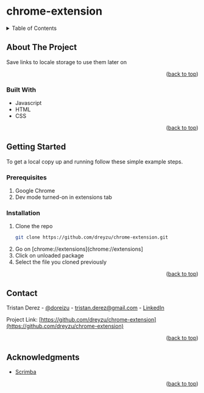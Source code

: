 
<div id="top"></div>

# chrome-extension

<!-- TABLE OF CONTENTS -->
<details>
  <summary>Table of Contents</summary>
  <ol>
    <li>
      <a href="#about-the-project">About The Project</a>
      <ul>
        <li><a href="#built-with">Built With</a></li>
      </ul>
    </li>
    <li>
      <a href="#getting-started">Getting Started</a>
      <ul>
        <li><a href="#prerequisites">Prerequisites</a></li>
        <li><a href="#installation">Installation</a></li>
      </ul>
    </li>
    <li><a href="#contact">Contact</a></li>
    <li><a href="#acknowledgments">Acknowledgments</a></li>
  </ol>
</details>

<!-- ABOUT THE PROJECT -->
## About The Project

Save links to locale storage to use them later on

<p align="right">(<a href="#top">back to top</a>)</p>

### Built With

* Javascript
* HTML
* CSS

<p align="right">(<a href="#top">back to top</a>)</p>

<!-- GETTING STARTED -->
## Getting Started

To get a local copy up and running follow these simple example steps.

### Prerequisites

1. Google Chrome
2. Dev mode turned-on in extensions tab

### Installation

1. Clone the repo
   ```sh
   git clone https://github.com/dreyzu/chrome-extension.git
   ```
2. Go on [chrome://extensions](chrome://extensions] 
3. Click on unloaded package
4. Select the file you cloned previously

<p align="right">(<a href="#top">back to top</a>)</p>

<!-- CONTACT -->
## Contact

Tristan Derez - [@doreizu](https://twitter.com/doreizu) - tristan.derez@gmail.com - [LinkedIn](https://www.linkedin.com/in/tristan-derez/)

Project Link: [https://github.com/dreyzu/chrome-extension](https://github.com/dreyzu/chrome-extension)

<p align="right">(<a href="#top">back to top</a>)</p>

<!-- ACKNOWLEDGMENTS -->
## Acknowledgments

* [Scrimba](https://scrimba.com/playlist/pPD7Kt4)

<p align="right">(<a href="#top">back to top</a>)</p>
